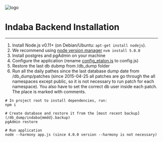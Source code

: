 ![logo](../images/Indaba_logo.png)

# Indaba Backend Installation
------------
1. Install Node.js v0.11+ (on Debian/Ubuntu: ```apt-get install nodejs```). 
2. We recommend using [node version manager](https://github.com/creationix/nvm) ```nvm install 5.0.0```
3. Install postgres and pgAdmin on your machine
4. Configure the application (rename [config_etalon.js](config_etalon.js) to config.js)
5. Restore the last db dubmp from /db_dump folder
6. Run all the daily pathes since the last database dump date from /db_dump/patches (since 2015-04-25 all patches are go through the all namespaces except public, so it is not necessary to run patch for each namespace). You also have to set the correct db user inside each patch. The place is marked with comments.

```
# In project root to install dependencies, run:
npm i 

# Create database and restore it from the [most recent backup](/db_dump/indaba{mmdd}.backup)
pgAdmin restore

# Run application 
node --harmony app.js (since 4.0.0 version --harmony is not necessary)
```






